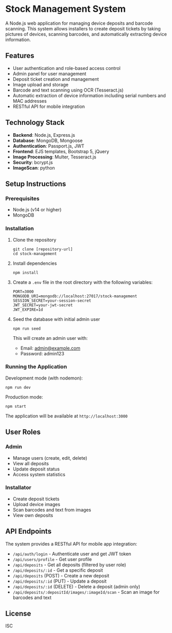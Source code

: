 # Stock Management System

A Node.js web application for managing device deposits and barcode scanning. This system allows installers to create deposit tickets by taking pictures of devices, scanning barcodes, and automatically extracting device information.

## Features

- User authentication and role-based access control
- Admin panel for user management
- Deposit ticket creation and management
- Image upload and storage
- Barcode and text scanning using OCR (Tesseract.js)
- Automatic extraction of device information including serial numbers and MAC addresses
- RESTful API for mobile integration

## Technology Stack

- **Backend**: Node.js, Express.js
- **Database**: MongoDB, Mongoose
- **Authentication**: Passport.js, JWT
- **Frontend**: EJS templates, Bootstrap 5, jQuery
- **Image Processing**: Multer, Tesseract.js
- **Security**: bcrypt.js
- **ImageScan**: python 

## Setup Instructions

### Prerequisites

- Node.js (v14 or higher)
- MongoDB

### Installation

1. Clone the repository
   ```
   git clone [repository-url]
   cd stock-management
   ```

2. Install dependencies
   ```
   npm install
   ```

3. Create a `.env` file in the root directory with the following variables:
   ```
   PORT=3000
   MONGODB_URI=mongodb://localhost:27017/stock-management
   SESSION_SECRET=your-session-secret
   JWT_SECRET=your-jwt-secret
   JWT_EXPIRE=1d
   ```

4. Seed the database with initial admin user
   ```
   npm run seed
   ```
   This will create an admin user with:
   - Email: admin@example.com
   - Password: admin123

### Running the Application

Development mode (with nodemon):
```
npm run dev
```

Production mode:
```
npm start
```

The application will be available at `http://localhost:3000`

## User Roles

### Admin
- Manage users (create, edit, delete)
- View all deposits
- Update deposit status
- Access system statistics

### Installator
- Create deposit tickets
- Upload device images
- Scan barcodes and text from images
- View own deposits

## API Endpoints

The system provides a RESTful API for mobile app integration:

- `/api/auth/login` - Authenticate user and get JWT token
- `/api/users/profile` - Get user profile
- `/api/deposits` - Get all deposits (filtered by user role)
- `/api/deposits/:id` - Get a specific deposit
- `/api/deposits` (POST) - Create a new deposit
- `/api/deposits/:id` (PUT) - Update a deposit
- `/api/deposits/:id` (DELETE) - Delete a deposit (admin only)
- `/api/deposits/:depositId/images/:imageId/scan` - Scan an image for barcodes and text

## License

ISC 